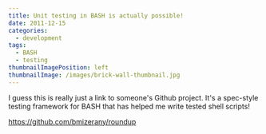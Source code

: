 ```yaml
---
title: Unit testing in BASH is actually possible!
date: 2011-12-15
categories:
  - development
tags:
  - BASH
  - testing
thumbnailImagePosition: left
thumbnailImage: /images/brick-wall-thumbnail.jpg
---
```


I guess this is really just a link to someone's Github project. It's a spec-style testing framework for BASH that has helped me write tested shell scripts!

<!--more-->

https://github.com/bmizerany/roundup
